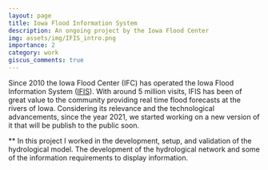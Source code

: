 ```yaml
---
layout: page
title: Iowa Flood Information System 
description: An ongoing project by the Iowa Flood Center
img: assets/img/IFIS_intro.png
importance: 2
category: work
giscus_comments: true
---
```


Since 2010 the Iowa Flood Center (IFC) has operated the Iowa Flood Information System ([IFIS](https://ifis.iowafloodcenter.org/ifis/app/)). With around 5 million visits, IFIS has been of great value to the community providing real time flood forecasts at the rivers of Iowa. Considering its relevance and the technological advancements, since the year 2021, we started working on a new version of it that will be publish to the public soon.   

** 
In this project I worked in the development, setup, and validation of the hydrological model. The development of the hydrological network and some of the information requirements to display information. 
